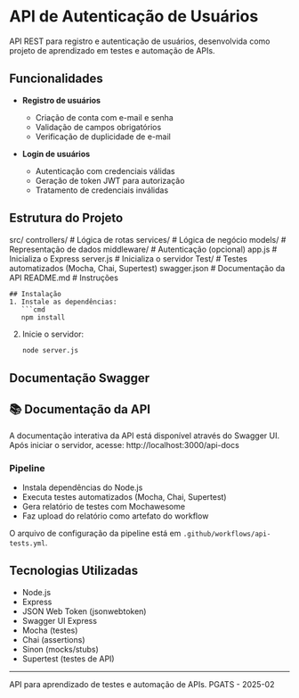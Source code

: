 # API de Autenticação de Usuários

API REST para registro e autenticação de usuários, desenvolvida como projeto de aprendizado em testes e automação de APIs.

## Funcionalidades

- **Registro de usuários**
  - Criação de conta com e-mail e senha
  - Validação de campos obrigatórios
  - Verificação de duplicidade de e-mail

- **Login de usuários**
  - Autenticação com credenciais válidas
  - Geração de token JWT para autorização
  - Tratamento de credenciais inválidas

## Estrutura do Projeto

src/
   controllers/      # Lógica de rotas
   services/         # Lógica de negócio
   models/           # Representação de dados
   middleware/       # Autenticação (opcional)
   app.js            # Inicializa o Express
   server.js         # Inicializa o servidor
Test/                # Testes automatizados (Mocha, Chai, Supertest)
swagger.json        # Documentação da API
README.md           # Instruções
```
## Instalação 
1. Instale as dependências:
   ```cmd
   npm install   
   ```
2. Inicie o servidor:
   ```cmd
   node server.js
   ```

## Documentação Swagger

## 📚 Documentação da API

A documentação interativa da API está disponível através do Swagger UI. Após iniciar o servidor, acesse: http://localhost:3000/api-docs

### Pipeline
- Instala dependências do Node.js
- Executa testes automatizados (Mocha, Chai, Supertest)
- Gera relatório de testes com Mochawesome
- Faz upload do relatório como artefato do workflow

O arquivo de configuração da pipeline está em `.github/workflows/api-tests.yml`.

## Tecnologias Utilizadas
- Node.js
- Express
- JSON Web Token (jsonwebtoken)
- Swagger UI Express
- Mocha (testes)
- Chai (assertions)
- Sinon (mocks/stubs)
- Supertest (testes de API)

---
API para aprendizado de testes e automação de APIs. PGATS - 2025-02
